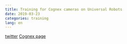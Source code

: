 ```yaml
---
title: Training for Cognex cameras on Universal Robots 
date: 2019-03-23
categories: training
lang: en
---
```

[twitter](https://twitter.com/Cognex_Corp/status/1105846444748099586/photo/1)
[Cognex page](https://www.cognex.com/blogs/machine-vision/urcaps)
